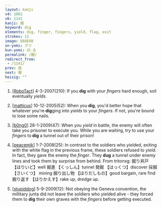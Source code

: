 ```yaml
---
layout: kanji
v4: 1061
v6: 1141
kanji: 掘
keyword: dig
elements: dig, finger, fingers, yield, flag, exit
strokes: 11
image: E68E98
on-yomi: クツ
kun-yomi: ほ.る
permalink: /掘/
redirect_from:
 - /1141/
prev: 屈
next: 堀
heisig: ""
---
```


1) [<a href="http://kanji.koohii.com/profile/RoboTact">RoboTact</a>] 4-3-2007(210): If you <strong>dig</strong> with your <em>fingers</em> hard enough, soil eventually <em>yields</em>.

2) [<a href="http://kanji.koohii.com/profile/matticus">matticus</a>] 10-12-2005(52): When you<strong> dig</strong>, you&#039;d better hope that whatever you&#039;re<strong> dig</strong>ging into <em>yields</em> to your <em>fingers</em>. If not, you&#039;re bound to lose some nails.

3) [<a href="http://kanji.koohii.com/profile/b0ng0">b0ng0</a>] 28-1-2009(47): When you <em>yield</em> in battle, the enemy will often take you prisoner to execute you. While you are waiting, try to use your <em>fingers</em> to<strong> dig</strong> a tunnel out of their prison!

4) [<a href="http://kanji.koohii.com/profile/peacemik">peacemik</a>] 1-7-2008(25): In contrast to the soldiers who <em>yield</em>ed, exiting with the white flag in the previous frame, these soldiers refused to <em>yield</em>. In fact, they gave the enemy the <em>finger</em>. They <strong>dug</strong> a tunnel under enemy lines and took them by surprise from behind. From tritonxg: 掘り井戸 【ほりいど】well 掘進 【くっしん】tunnel 発掘 【はっくつ】discover 採掘 【さいくつ】 mining 掘り出し物 【ほりだしもの】good bargain, rare find 掘り返す 【ほりかえす】rake up, dredge up.

5) [<a href="http://kanji.koohii.com/profile/stupiddog">stupiddog</a>] 5-9-2009(12): Not obeying the Geneva convention, the millitary junta did not leave the soldiers who <em>yield</em>ed alive - they forced them to <strong>dig</strong> their own graves with the <em>fingers</em> before getting executed.

